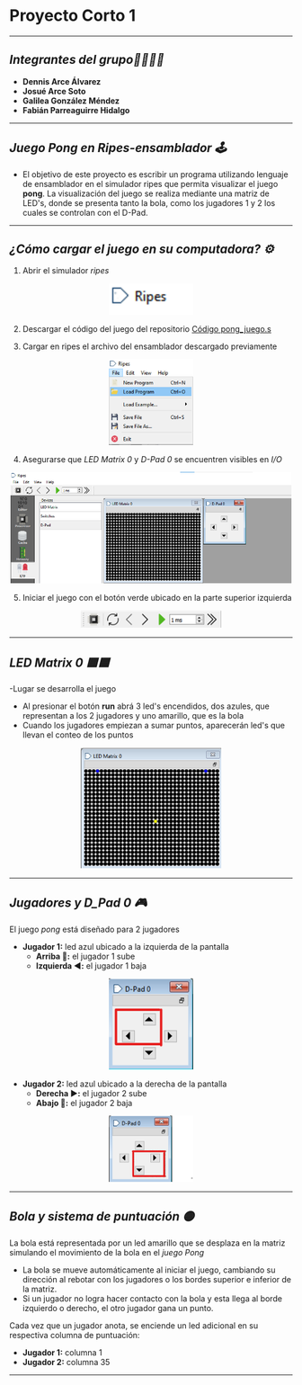 # Proyecto Corto 1 

---

## *Integrantes del grupo👩‍💻👨‍💻*
- **Dennis Arce Álvarez**
- **Josué Arce Soto**
- **Galilea González Méndez**
- **Fabián Parreaguirre Hidalgo**

---
## *Juego Pong en Ripes-ensamblador 🕹️*

- El objetivo de este proyecto es escribir un programa utilizando lenguaje de ensamblador en el simulador ripes que permita visualizar el juego **pong**. La visualización del juego se realiza mediante una matriz de LED's, donde se presenta tanto la bola, como los jugadores 1 y 2 los cuales se controlan con el D-Pad.

---

## *¿Cómo cargar el juego en su computadora? ⚙️*
1. Abrir el simulador *ripes*
<p align="center">
  <img src="ripes.png" width="150"/>
</p>

2. Descargar el código del juego del repositorio  [Código pong_juego.s](https://github.com/fabianparrea/ProyectoDigitales/blob/main/pong_juego.s)

3. Cargar en ripes el archivo del ensamblador descargado previamente
<p align="center">
  <img src="load.png" width="150"/>
</p>

4. Asegurarse que *LED Matrix 0* y *D-Pad 0* se encuentren visibles en *I/O*
<p align="center">
  <img src="Matrix_dpad.png" width="500"/>
</p>

5. Iniciar el juego con el botón verde ubicado en la parte superior izquierda
<p align="center">
  <img src="run.png" width="250"/>
</p>

---

## *LED Matrix 0 🟨🟦*
-Lugar se desarrolla el juego 
- Al presionar el botón **run** abrá 3 led's encendidos, dos azules, que representan a los 2 jugadores y uno amarillo, que es la bola
- Cuando los jugadores empiezan a sumar puntos, aparecerán led's que llevan el conteo de los puntos 

<p align="center">
  <img src="matrix_inicial.png" width="250"/>
</p>

---

## *Jugadores y D_Pad 0 🎮*
El juego *pong* está diseñado para 2 jugadores 
- **Jugador 1:** led azul ubicado a la izquierda de la pantalla
  - **Arriba 🔼:** el jugador 1 sube 
  - **Izquierda ◀️:** el jugador 1 baja
    
<p align="center">
  <img src="dpad1.png" width="150"/>
</p>

- **Jugador 2:**  led azul ubicado a la derecha de la pantalla
  - **Derecha ▶️:** el jugador 2 sube
  - **Abajo 🔽:** el jugador 2 baja

<p align="center">
  <img src="dpad2.png" width="150"/>
</p>

---

## *Bola y sistema de puntuación 🟡*
La bola está representada por un led amarillo que se desplaza en la matriz simulando el movimiento de la bola en el *juego Pong*
- La bola se mueve automáticamente al iniciar el juego, cambiando su dirección al rebotar con los jugadores o los bordes superior e inferior de la matriz.
- Si un jugador no logra hacer contacto con la bola y esta llega al borde izquierdo o derecho, el otro jugador gana un punto.
  
Cada vez que un jugador anota, se enciende un led adicional en su respectiva columna de puntuación:

- **Jugador 1:** columna 1
- **Jugador 2:** columna 35

---
